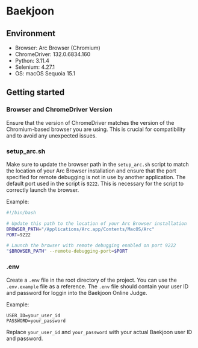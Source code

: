 # Baekjoon

## Environment

-   Browser: Arc Browser (Chromium)
-   ChromeDriver: 132.0.6834.160
-   Python: 3.11.4
-   Selenium: 4.27.1
-   OS: macOS Sequoia 15.1

## Getting started

### Browser and ChromeDriver Version

Ensure that the version of ChromeDriver matches the version of the Chromium-based browser you are using. This is crucial for compatibility and to avoid any unexpected issues.

### setup_arc.sh

Make sure to update the browser path in the `setup_arc.sh` script to match the location of your Arc Browser installation and ensure that the port specified for remote debugging is not in use by another application. The default port used in the script is `9222`. This is necessary for the script to correctly launch the browser.

Example:

```bash
#!/bin/bash

# Update this path to the location of your Arc Browser installation
BROWSER_PATH="/Applications/Arc.app/Contents/MacOS/Arc"
PORT=9222

# Launch the browser with remote debugging enabled on port 9222
"$BROWSER_PATH" --remote-debugging-port=$PORT
```

### .env

Create a `.env` file in the root directory of the project. You can use the `.env.example` file as a reference. The `.env` file should contain your user ID and password for loggin into the Baekjoon Online Judge.

Example:

```plaintext
USER_ID=your_user_id
PASSWORD=your_password
```

Replace `your_user_id` and `your_password` with your actual Baekjoon user ID and password.
